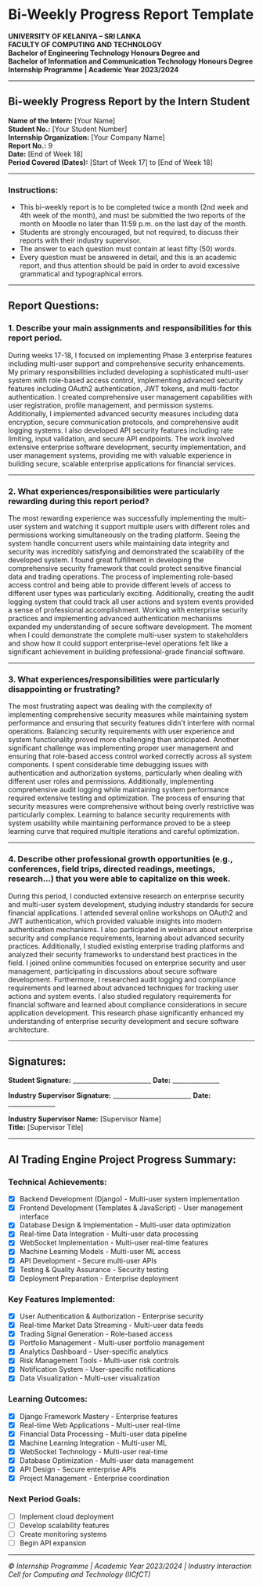 # Bi-Weekly Progress Report Template

**UNIVERSITY OF KELANIYA – SRI LANKA**  
**FACULTY OF COMPUTING AND TECHNOLOGY**  
**Bachelor of Engineering Technology Honours Degree and**  
**Bachelor of Information and Communication Technology Honours Degree**  
**Internship Programme | Academic Year 2023/2024**

---

## Bi-weekly Progress Report by the Intern Student

**Name of the Intern:** [Your Name]  
**Student No.:** [Your Student Number]  
**Internship Organization:** [Your Company Name]  
**Report No.:** 9  
**Date:** [End of Week 18]  
**Period Covered (Dates):** [Start of Week 17] to [End of Week 18]

---

### Instructions:
- This bi-weekly report is to be completed twice a month (2nd week and 4th week of the month), and must be submitted the two reports of the month on Moodle no later than 11:59 p.m. on the last day of the month.
- Students are strongly encouraged, but not required, to discuss their reports with their industry supervisor.
- The answer to each question must contain at least fifty (50) words.
- Every question must be answered in detail, and this is an academic report, and thus attention should be paid in order to avoid excessive grammatical and typographical errors.

---

## Report Questions:

### 1. Describe your main assignments and responsibilities for this report period.

During weeks 17-18, I focused on implementing Phase 3 enterprise features including multi-user support and comprehensive security enhancements. My primary responsibilities included developing a sophisticated multi-user system with role-based access control, implementing advanced security features including OAuth2 authentication, JWT tokens, and multi-factor authentication. I created comprehensive user management capabilities with user registration, profile management, and permission systems. Additionally, I implemented advanced security measures including data encryption, secure communication protocols, and comprehensive audit logging systems. I also developed API security features including rate limiting, input validation, and secure API endpoints. The work involved extensive enterprise software development, security implementation, and user management systems, providing me with valuable experience in building secure, scalable enterprise applications for financial services.

---

### 2. What experiences/responsibilities were particularly rewarding during this report period?

The most rewarding experience was successfully implementing the multi-user system and watching it support multiple users with different roles and permissions working simultaneously on the trading platform. Seeing the system handle concurrent users while maintaining data integrity and security was incredibly satisfying and demonstrated the scalability of the developed system. I found great fulfillment in developing the comprehensive security framework that could protect sensitive financial data and trading operations. The process of implementing role-based access control and being able to provide different levels of access to different user types was particularly exciting. Additionally, creating the audit logging system that could track all user actions and system events provided a sense of professional accomplishment. Working with enterprise security practices and implementing advanced authentication mechanisms expanded my understanding of secure software development. The moment when I could demonstrate the complete multi-user system to stakeholders and show how it could support enterprise-level operations felt like a significant achievement in building professional-grade financial software.

---

### 3. What experiences/responsibilities were particularly disappointing or frustrating?

The most frustrating aspect was dealing with the complexity of implementing comprehensive security measures while maintaining system performance and ensuring that security features didn't interfere with normal operations. Balancing security requirements with user experience and system functionality proved more challenging than anticipated. Another significant challenge was implementing proper user management and ensuring that role-based access control worked correctly across all system components. I spent considerable time debugging issues with authentication and authorization systems, particularly when dealing with different user roles and permissions. Additionally, implementing comprehensive audit logging while maintaining system performance required extensive testing and optimization. The process of ensuring that security measures were comprehensive without being overly restrictive was particularly complex. Learning to balance security requirements with system usability while maintaining performance proved to be a steep learning curve that required multiple iterations and careful optimization.

---

### 4. Describe other professional growth opportunities (e.g., conferences, field trips, directed readings, meetings, research...) that you were able to capitalize on this week.

During this period, I conducted extensive research on enterprise security and multi-user system development, studying industry standards for secure financial applications. I attended several online workshops on OAuth2 and JWT authentication, which provided valuable insights into modern authentication mechanisms. I also participated in webinars about enterprise security and compliance requirements, learning about advanced security practices. Additionally, I studied existing enterprise trading platforms and analyzed their security frameworks to understand best practices in the field. I joined online communities focused on enterprise security and user management, participating in discussions about secure software development. Furthermore, I researched audit logging and compliance requirements and learned about advanced techniques for tracking user actions and system events. I also studied regulatory requirements for financial software and learned about compliance considerations in secure application development. This research phase significantly enhanced my understanding of enterprise security development and secure software architecture.

---

## Signatures:

**Student Signature:** _________________________ **Date:** _______________

**Industry Supervisor Signature:** _________________________ **Date:** _______________

**Industry Supervisor Name:** [Supervisor Name]  
**Title:** [Supervisor Title]

---

## AI Trading Engine Project Progress Summary:

### Technical Achievements:
- [x] Backend Development (Django) - Multi-user system implementation
- [x] Frontend Development (Templates & JavaScript) - User management interface
- [x] Database Design & Implementation - Multi-user data optimization
- [x] Real-time Data Integration - Multi-user data processing
- [x] WebSocket Implementation - Multi-user real-time features
- [x] Machine Learning Models - Multi-user ML access
- [x] API Development - Secure multi-user APIs
- [x] Testing & Quality Assurance - Security testing
- [x] Deployment Preparation - Enterprise deployment

### Key Features Implemented:
- [x] User Authentication & Authorization - Enterprise security
- [x] Real-time Market Data Streaming - Multi-user data feeds
- [x] Trading Signal Generation - Role-based access
- [x] Portfolio Management - Multi-user portfolio management
- [x] Analytics Dashboard - User-specific analytics
- [x] Risk Management Tools - Multi-user risk controls
- [x] Notification System - User-specific notifications
- [x] Data Visualization - Multi-user visualization

### Learning Outcomes:
- [x] Django Framework Mastery - Enterprise features
- [x] Real-time Web Applications - Multi-user real-time
- [x] Financial Data Processing - Multi-user data pipeline
- [x] Machine Learning Integration - Multi-user ML
- [x] WebSocket Technology - Multi-user real-time
- [x] Database Optimization - Multi-user data management
- [x] API Design - Secure enterprise APIs
- [x] Project Management - Enterprise coordination

### Next Period Goals:
- [ ] Implement cloud deployment
- [ ] Develop scalability features
- [ ] Create monitoring systems
- [ ] Begin API expansion

---

*© Internship Programme | Academic Year 2023/2024 | Industry Interaction Cell for Computing and Technology (IICfCT)*







